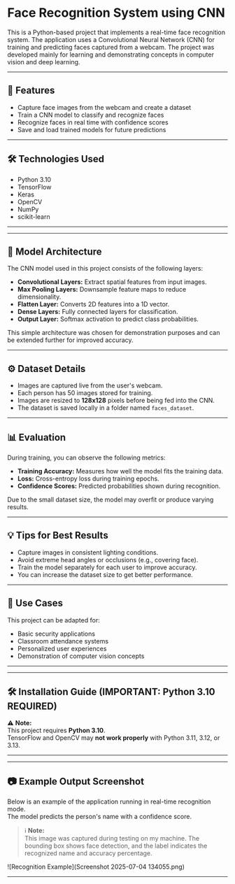 # Face Recognition System using CNN

This is a Python-based project that implements a real-time face recognition system. The application uses a Convolutional Neural Network (CNN) for training and predicting faces captured from a webcam. The project was developed mainly for learning and demonstrating concepts in computer vision and deep learning.

---

## 📌 Features

- Capture face images from the webcam and create a dataset
- Train a CNN model to classify and recognize faces
- Recognize faces in real time with confidence scores
- Save and load trained models for future predictions

---

## 🛠️ Technologies Used

- Python 3.10
- TensorFlow
- Keras
- OpenCV
- NumPy
- scikit-learn

---
---

## 🧠 Model Architecture

The CNN model used in this project consists of the following layers:

- **Convolutional Layers:** Extract spatial features from input images.
- **Max Pooling Layers:** Downsample feature maps to reduce dimensionality.
- **Flatten Layer:** Converts 2D features into a 1D vector.
- **Dense Layers:** Fully connected layers for classification.
- **Output Layer:** Softmax activation to predict class probabilities.

This simple architecture was chosen for demonstration purposes and can be extended further for improved accuracy.

---

## ⚙️ Dataset Details

- Images are captured live from the user's webcam.
- Each person has 50 images stored for training.
- Images are resized to **128x128** pixels before being fed into the CNN.
- The dataset is saved locally in a folder named `faces_dataset`.

---

## 📊 Evaluation

During training, you can observe the following metrics:

- **Training Accuracy:** Measures how well the model fits the training data.
- **Loss:** Cross-entropy loss during training epochs.
- **Confidence Scores:** Predicted probabilities shown during recognition.

Due to the small dataset size, the model may overfit or produce varying results.

---

## 💡 Tips for Best Results

- Capture images in consistent lighting conditions.
- Avoid extreme head angles or occlusions (e.g., covering face).
- Train the model separately for each user to improve accuracy.
- You can increase the dataset size to get better performance.

---

## 💼 Use Cases

This project can be adapted for:

- Basic security applications
- Classroom attendance systems
- Personalized user experiences
- Demonstration of computer vision concepts

---
---

## 🛠️ Installation Guide (IMPORTANT: Python 3.10 REQUIRED)

⚠️ **Note:**  
This project requires **Python 3.10**.  
TensorFlow and OpenCV may **not work properly** with Python 3.11, 3.12, or 3.13.

---
---

## 📷 Example Output Screenshot

Below is an example of the application running in real-time recognition mode.  
The model predicts the person's name with a confidence score.

> ℹ️ **Note:**  
This image was captured during testing on my machine. The bounding box shows face detection, and the label indicates the recognized name and accuracy percentage.

![Recognition Example](Screenshot 2025-07-04 134055.png)

---
